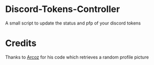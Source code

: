 # Discord-Tokens-Controller
A small script to update the status and pfp of your discord tokens

# Credits
Thanks to [Arcoz](https://github.com/Arcoz0308/arcscord) for his code which retrieves a random profile picture